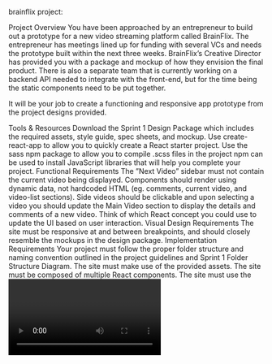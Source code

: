 brainflix project:

Project Overview
You have been approached by an entrepreneur to build out a prototype for a new video streaming platform called BrainFlix. The entrepreneur has meetings lined up for funding with several VCs and needs the prototype built within the next three weeks. BrainFlix’s Creative Director has provided you with a package and mockup of how they envision the final product. There is also a separate team that is currently working on a backend API needed to integrate with the front-end, but for the time being the static components need to be put together.

It will be your job to create a functioning and responsive app prototype from the project designs provided.

Tools & Resources
Download the Sprint 1 Design Package which includes the required assets, style guide, spec sheets, and mockup.
Use create-react-app to allow you to quickly create a React starter project.
Use the sass npm package to allow you to compile .scss files in the project
npm can be used to install JavaScript libraries that will help you complete your project.
Functional Requirements
The ”Next Video” sidebar must not contain the current video being displayed.
Components should render using dynamic data, not hardcoded HTML (eg. comments, current video, and video-list sections).
Side videos should be clickable and upon selecting a video you should update the Main Video section to display the details and comments of a new video. Think of which React concept you could use to update the UI based on user interaction.
Visual Design Requirements
The site must be responsive at and between breakpoints, and should closely resemble the mockups in the design package.
Implementation Requirements
Your project must follow the proper folder structure and naming convention outlined in the project guidelines and Sprint 1 Folder Structure Diagram.
The site must make use of the provided assets.
The site must be composed of multiple React components.
The site must use the <video> tag for the video player.
Although the <video> tag will not be functional for this sprint, all visual elements of the video player must exist on the deliverable without functionality.
Use the poster attribute to have the video player resemble the mockup.
Video controls should be the default <video> controls. Don’t worry if the default styling doesn’t match the mockups, re-styling them will be part of the later sprint.
Using the data files from the assets folder, you must use state to hold the data and pass it down as props to generate side-videos and main video content including comments.
The main video should be included in the side-videos array (with the same object keys as other side-video objects) and filtered out of the side-videos section programmatically.
The main-video object, with extended properties, should be a separate piece of state
The comments-section form doesn’t need to be functional. You don’t need to be able to post new comments for this Sprint, but the comments still need to be rendered dynamically (data coming from comments property of the main video object stored in state).
You must use SASS for your styling and take advantage of SASS variables, plus any other SASS features that can help improve your code.
Class naming for your styling must use BEM.
Layout of the site must use Flexbox.

